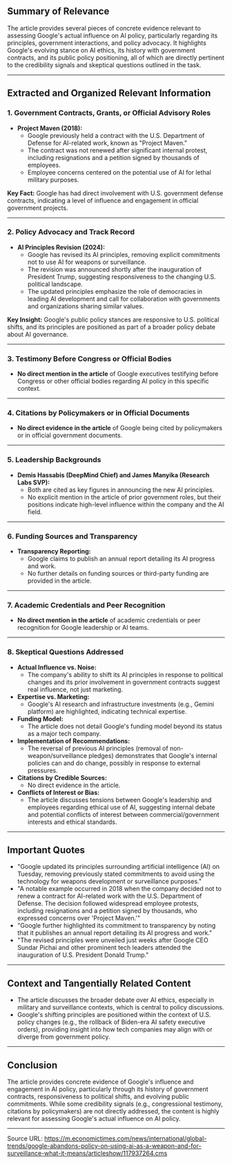 ## Summary of Relevance

The article provides several pieces of concrete evidence relevant to assessing Google's actual influence on AI policy, particularly regarding its principles, government interactions, and policy advocacy. It highlights Google's evolving stance on AI ethics, its history with government contracts, and its public policy positioning, all of which are directly pertinent to the credibility signals and skeptical questions outlined in the task.

---

## Extracted and Organized Relevant Information

### 1. Government Contracts, Grants, or Official Advisory Roles

- **Project Maven (2018):**
  - Google previously held a contract with the U.S. Department of Defense for AI-related work, known as "Project Maven."
  - The contract was not renewed after significant internal protest, including resignations and a petition signed by thousands of employees.
  - Employee concerns centered on the potential use of AI for lethal military purposes.

**Key Fact:** Google has had direct involvement with U.S. government defense contracts, indicating a level of influence and engagement in official government projects.

---

### 2. Policy Advocacy and Track Record

- **AI Principles Revision (2024):**
  - Google has revised its AI principles, removing explicit commitments not to use AI for weapons or surveillance.
  - The revision was announced shortly after the inauguration of President Trump, suggesting responsiveness to the changing U.S. political landscape.
  - The updated principles emphasize the role of democracies in leading AI development and call for collaboration with governments and organizations sharing similar values.

**Key Insight:** Google's public policy stances are responsive to U.S. political shifts, and its principles are positioned as part of a broader policy debate about AI governance.

---

### 3. Testimony Before Congress or Official Bodies

- **No direct mention in the article** of Google executives testifying before Congress or other official bodies regarding AI policy in this specific context.

---

### 4. Citations by Policymakers or in Official Documents

- **No direct evidence in the article** of Google being cited by policymakers or in official government documents.

---

### 5. Leadership Backgrounds

- **Demis Hassabis (DeepMind Chief) and James Manyika (Research Labs SVP):**
  - Both are cited as key figures in announcing the new AI principles.
  - No explicit mention in the article of prior government roles, but their positions indicate high-level influence within the company and the AI field.

---

### 6. Funding Sources and Transparency

- **Transparency Reporting:**
  - Google claims to publish an annual report detailing its AI progress and work.
  - No further details on funding sources or third-party funding are provided in the article.

---

### 7. Academic Credentials and Peer Recognition

- **No direct mention in the article** of academic credentials or peer recognition for Google leadership or AI teams.

---

### 8. Skeptical Questions Addressed

- **Actual Influence vs. Noise:**
  - The company's ability to shift its AI principles in response to political changes and its prior involvement in government contracts suggest real influence, not just marketing.
- **Expertise vs. Marketing:**
  - Google's AI research and infrastructure investments (e.g., Gemini platform) are highlighted, indicating technical expertise.
- **Funding Model:**
  - The article does not detail Google's funding model beyond its status as a major tech company.
- **Implementation of Recommendations:**
  - The reversal of previous AI principles (removal of non-weapon/surveillance pledges) demonstrates that Google's internal policies can and do change, possibly in response to external pressures.
- **Citations by Credible Sources:**
  - No direct evidence in the article.
- **Conflicts of Interest or Bias:**
  - The article discusses tensions between Google's leadership and employees regarding ethical use of AI, suggesting internal debate and potential conflicts of interest between commercial/government interests and ethical standards.

---

## Important Quotes

- "Google updated its principles surrounding artificial intelligence (AI) on Tuesday, removing previously stated commitments to avoid using the technology for weapons development or surveillance purposes."
- "A notable example occurred in 2018 when the company decided not to renew a contract for AI-related work with the U.S. Department of Defense. The decision followed widespread employee protests, including resignations and a petition signed by thousands, who expressed concerns over 'Project Maven.'"
- "Google further highlighted its commitment to transparency by noting that it publishes an annual report detailing its AI progress and work."
- "The revised principles were unveiled just weeks after Google CEO Sundar Pichai and other prominent tech leaders attended the inauguration of U.S. President Donald Trump."

---

## Context and Tangentially Related Content

- The article discusses the broader debate over AI ethics, especially in military and surveillance contexts, which is central to policy discussions.
- Google's shifting principles are positioned within the context of U.S. policy changes (e.g., the rollback of Biden-era AI safety executive orders), providing insight into how tech companies may align with or diverge from government policy.

---

## Conclusion

The article provides concrete evidence of Google's influence and engagement in AI policy, particularly through its history of government contracts, responsiveness to political shifts, and evolving public commitments. While some credibility signals (e.g., congressional testimony, citations by policymakers) are not directly addressed, the content is highly relevant for assessing Google's actual influence on AI policy.

---

Source URL: https://m.economictimes.com/news/international/global-trends/google-abandons-policy-on-using-ai-as-a-weapon-and-for-surveillance-what-it-means/articleshow/117937264.cms